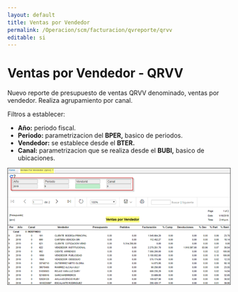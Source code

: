 ```yaml
---
layout: default  
title: Ventas por Vendedor  
permalink: /Operacion/scm/facturacion/qvreporte/qrvv  
editable: si  
---  
```


# Ventas por Vendedor - QRVV  

Nuevo reporte de presupuesto de ventas QRVV denominado, ventas por vendedor. Realiza agrupamiento por canal.  

Filtros a establecer:  

* **Año:** periodo fiscal.  
* **Periodo:** parametrizacion del **BPER,** basico de periodos.  
* **Vendedor:** se establece desde el **BTER.**  
* **Canal:** parametrizacion que se realiza desde el **BUBI,** basico de ubicaciones.  


![](qrvv1.png)  
